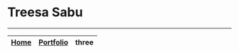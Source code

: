 # Treesa Sabu
***

| [Home](https://treesasabu98.github.io/website/)        | [Portfolio](https://treesasabu98.github.io/portfolio/)         | three |
|:-------------|:------------------|:------|


